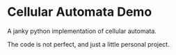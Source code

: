 # Cellular Automata Demo
A janky python implementation of cellular automata.

The code is not perfect, and just a little personal project.
